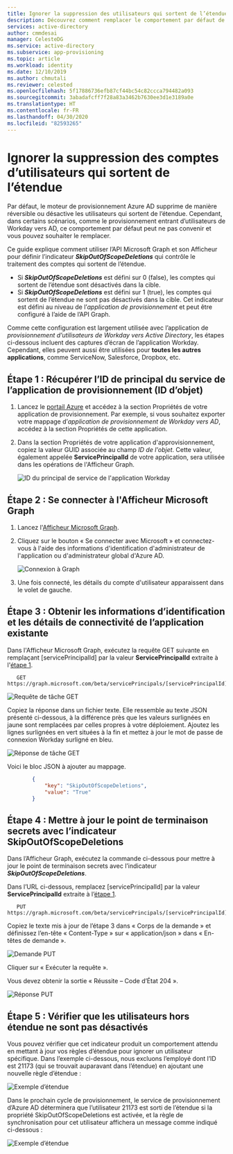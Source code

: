 ```yaml
---
title: Ignorer la suppression des utilisateurs qui sortent de l’étendue
description: Découvrez comment remplacer le comportement par défaut de déprovisionnement des utilisateurs hors étendue.
services: active-directory
author: cmmdesai
manager: CelesteDG
ms.service: active-directory
ms.subservice: app-provisioning
ms.topic: article
ms.workload: identity
ms.date: 12/10/2019
ms.author: chmutali
ms.reviewer: celested
ms.openlocfilehash: 5f17886736efb87cf44bc54c82ccca794482a093
ms.sourcegitcommit: 3abadafcff7f28a83a3462b7630ee3d1e3189a0e
ms.translationtype: HT
ms.contentlocale: fr-FR
ms.lasthandoff: 04/30/2020
ms.locfileid: "82593265"
---
```

# <a name="skip-deletion-of-user-accounts-that-go-out-of-scope"></a>Ignorer la suppression des comptes d’utilisateurs qui sortent de l’étendue

Par défaut, le moteur de provisionnement Azure AD supprime de manière réversible ou désactive les utilisateurs qui sortent de l’étendue. Cependant, dans certains scénarios, comme le provisionnement entrant d’utilisateurs de Workday vers AD, ce comportement par défaut peut ne pas convenir et vous pouvez souhaiter le remplacer.  

Ce guide explique comment utiliser l’API Microsoft Graph et son Afficheur pour définir l’indicateur ***SkipOutOfScopeDeletions*** qui contrôle le traitement des comptes qui sortent de l’étendue. 
* Si ***SkipOutOfScopeDeletions*** est défini sur 0 (false), les comptes qui sortent de l’étendue sont désactivés dans la cible.
* Si ***SkipOutOfScopeDeletions*** est défini sur 1 (true), les comptes qui sortent de l’étendue ne sont pas désactivés dans la cible. Cet indicateur est défini au niveau de l’*application de provisionnement* et peut être configuré à l’aide de l’API Graph. 

Comme cette configuration est largement utilisée avec l’application de *provisionnement d’utilisateurs de Workday vers Active Directory*, les étapes ci-dessous incluent des captures d’écran de l’application Workday. Cependant, elles peuvent aussi être utilisées pour **toutes les autres applications**, comme ServiceNow, Salesforce, Dropbox, etc.

## <a name="step-1-retrieve-your-provisioning-app-service-principal-id-object-id"></a>Étape 1 : Récupérer l’ID de principal du service de l’application de provisionnement (ID d’objet)

1. Lancez le [portail Azure](https://portal.azure.com) et accédez à la section Propriétés de votre application de provisionnement. Par exemple, si vous souhaitez exporter votre mappage d’*application de provisionnement de Workday vers AD*, accédez à la section Propriétés de cette application. 
1. Dans la section Propriétés de votre application d'approvisionnement, copiez la valeur GUID associée au champ *ID de l'objet*. Cette valeur, également appelée **ServicePrincipalId** de votre application, sera utilisée dans les opérations de l'Afficheur Graph.

   ![ID du principal de service de l'application Workday](./media/skip-out-of-scope-deletions/wd_export_01.png)

## <a name="step-2-sign-into-microsoft-graph-explorer"></a>Étape 2 : Se connecter à l'Afficheur Microsoft Graph

1. Lancez l'[Afficheur Microsoft Graph](https://developer.microsoft.com/graph/graph-explorer).
1. Cliquez sur le bouton « Se connecter avec Microsoft » et connectez-vous à l'aide des informations d'identification d'administrateur de l'application ou d'administrateur global d'Azure AD.

    ![Connexion à Graph](./media/skip-out-of-scope-deletions/wd_export_02.png)

1. Une fois connecté, les détails du compte d'utilisateur apparaissent dans le volet de gauche.

## <a name="step-3-get-existing-app-credentials-and-connectivity-details"></a>Étape 3 : Obtenir les informations d’identification et les détails de connectivité de l’application existante

Dans l'Afficheur Microsoft Graph, exécutez la requête GET suivante en remplaçant [servicePrincipalId] par la valeur **ServicePrincipalId** extraite à l'[étape 1](#step-1-retrieve-your-provisioning-app-service-principal-id-object-id).

```http
   GET https://graph.microsoft.com/beta/servicePrincipals/[servicePrincipalId]/synchronization/secrets
```

   ![Requête de tâche GET](./media/skip-out-of-scope-deletions/skip-03.png)

Copiez la réponse dans un fichier texte. Elle ressemble au texte JSON présenté ci-dessous, à la différence près que les valeurs surlignées en jaune sont remplacées par celles propres à votre déploiement. Ajoutez les lignes surlignées en vert situées à la fin et mettez à jour le mot de passe de connexion Workday surligné en bleu. 

   ![Réponse de tâche GET](./media/skip-out-of-scope-deletions/skip-04.png)

Voici le bloc JSON à ajouter au mappage. 

```json
        {
            "key": "SkipOutOfScopeDeletions",
            "value": "True"
        }
```

## <a name="step-4-update-the-secrets-endpoint-with-the-skipoutofscopedeletions-flag"></a>Étape 4 : Mettre à jour le point de terminaison secrets avec l’indicateur SkipOutOfScopeDeletions

Dans l’Afficheur Graph, exécutez la commande ci-dessous pour mettre à jour le point de terminaison secrets avec l’indicateur ***SkipOutOfScopeDeletions***. 

Dans l’URL ci-dessous, remplacez [servicePrincipalId] par la valeur **ServicePrincipalId** extraite à l’[étape 1](#step-1-retrieve-your-provisioning-app-service-principal-id-object-id). 

```http
   PUT https://graph.microsoft.com/beta/servicePrincipals/[servicePrincipalId]/synchronization/secrets
```
Copiez le texte mis à jour de l’étape 3 dans « Corps de la demande » et définissez l’en-tête « Content-Type » sur « application/json » dans « En-têtes de demande ». 

   ![Demande PUT](./media/skip-out-of-scope-deletions/skip-05.png)

Cliquer sur « Exécuter la requête ». 

Vous devez obtenir la sortie « Réussite – Code d’État 204 ». 

   ![Réponse PUT](./media/skip-out-of-scope-deletions/skip-06.png)

## <a name="step-5-verify-that-out-of-scope-users-dont-get-disabled"></a>Étape 5 : Vérifier que les utilisateurs hors étendue ne sont pas désactivés

Vous pouvez vérifier que cet indicateur produit un comportement attendu en mettant à jour vos règles d’étendue pour ignorer un utilisateur spécifique. Dans l’exemple ci-dessous, nous excluons l’employé dont l’ID est 21173 (qui se trouvait auparavant dans l’étendue) en ajoutant une nouvelle règle d’étendue : 

   ![Exemple d’étendue](./media/skip-out-of-scope-deletions/skip-07.png)

Dans le prochain cycle de provisionnement, le service de provisionnement d’Azure AD déterminera que l’utilisateur 21173 est sorti de l’étendue si la propriété SkipOutOfScopeDeletions est activée, et la règle de synchronisation pour cet utilisateur affichera un message comme indiqué ci-dessous : 

   ![Exemple d’étendue](./media/skip-out-of-scope-deletions/skip-08.png)


